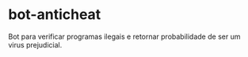 # bot-anticheat
Bot para verificar programas ilegais e retornar probabilidade de ser um virus prejudicial.
